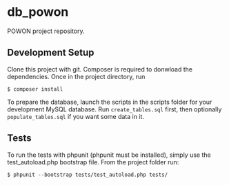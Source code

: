 # db_powon
POWON project repository.

## Development Setup
Clone this project with git. Composer is required to donwload the dependencies.
Once in the project directory, run
```
$ composer install
```

To prepare the database, launch the scripts in the scripts folder for your development MySQL database.
Run `create_tables.sql` first, then optionally `populate_tables.sql` if you want some data in it.


## Tests

To run the tests with phpunit (phpunit must be installed), simply use the test_autoload.php bootstrap file.
From the project folder run:
```
$ phpunit --bootstrap tests/test_autoload.php tests/
```